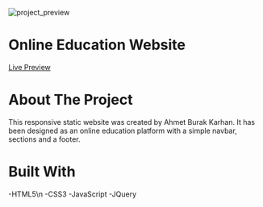 ![project_preview](https://github.com/kobrak1/online_education_website/assets/114083611/26859f67-471f-4442-b2bf-86fcf8dbce78)
# Online Education Website
[Live Preview](https://online-education-website-brown.vercel.app/)
# About The Project
This responsive static website was created by Ahmet Burak Karhan. It has been designed as an online education platform with a simple navbar, sections and a footer.
# Built With
-HTML5\n
-CSS3
-JavaScript
-JQuery

